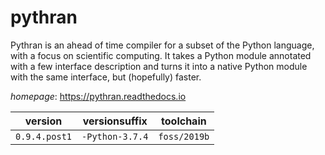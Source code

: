 # pythran

Pythran is an ahead of time compiler for a subset of the Python language, with a focus on scientific computing. It takes a Python module annotated with a few interface description and turns it into a native Python module with the same interface, but (hopefully) faster.

*homepage*: <https://pythran.readthedocs.io>

version | versionsuffix | toolchain
--------|---------------|----------
``0.9.4.post1`` | ``-Python-3.7.4`` | ``foss/2019b``
